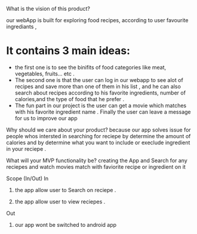 What is the vision of this product?

our webApp is built for exploring food recipes, according to user favourite ingrediants ,
# It contains 3 main ideas:
- the first one is to see the binifits of food categories like meat, vegetables, fruits... etc .
- The second one is that the user can log in our webapp to see alot of recipes and save more than one of them in his list , and he can also search about recipes according to his favorite ingredients, number of calories,and the  type of food that he prefer .
- The fun part in our project is the user can get a movie which matches with his favorite ingredient name .
Finally the user can leave a message for us to improve our app

 



 

Why should we care about your product? because our app solves issue for people whos intersted in searching for reciepe by determine the amount of calories and by determine what you want to include or execlude ingredient in your reciepe .  


What will your MVP functionality be? creating the App and Search for any reciepes and watch movies match with faviorite recipe or ingredient on it 




Scope (In/Out)
In
1. the app allow user to Search on reciepe . 

2. the app allow user to view reciepes .



Out


1. our app wont be switched to android app
